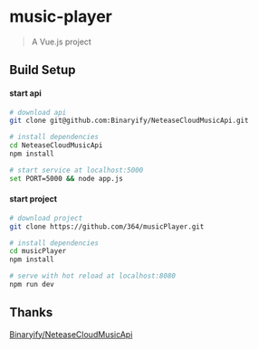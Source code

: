 # music-player

> A Vue.js project  

## Build Setup

#### start api
``` bash
# download api
git clone git@github.com:Binaryify/NeteaseCloudMusicApi.git

# install dependencies
cd NeteaseCloudMusicApi
npm install

# start service at localhost:5000
set PORT=5000 && node app.js
```

#### start project
```bash
# download project
git clone https://github.com/364/musicPlayer.git

# install dependencies
cd musicPlayer
npm install

# serve with hot reload at localhost:8080
npm run dev
```

## Thanks

[Binaryify/NeteaseCloudMusicApi](https://github.com/Binaryify/NeteaseCloudMusicApi)